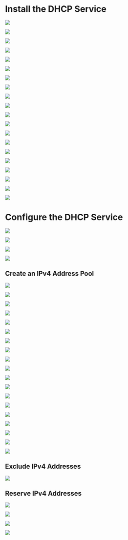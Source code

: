 # Install the DHCP Service 

![](https://github.com/JonmarCorpuz/Documentations/blob/main/Active%20Directory/Assets/DHCP%20pt1.png)

![](https://github.com/JonmarCorpuz/Documentations/blob/main/Active%20Directory/Assets/DHCP%20pt2.png)

![](https://github.com/JonmarCorpuz/Documentations/blob/main/Active%20Directory/Assets/DHCP%20pt3.png)

![](https://github.com/JonmarCorpuz/Documentations/blob/main/Active%20Directory/Assets/DHCP%20pt4.png)

![](https://github.com/JonmarCorpuz/Documentations/blob/main/Active%20Directory/Assets/DHCP%20pt5.png)

![](https://github.com/JonmarCorpuz/Documentations/blob/main/Active%20Directory/Assets/DHCP%20pt6.png)

![](https://github.com/JonmarCorpuz/Documentations/blob/main/Active%20Directory/Assets/DHCP%20pt7.png)

![](https://github.com/JonmarCorpuz/Documentations/blob/main/Active%20Directory/Assets/DHCP%20pt8.png)

![](https://github.com/JonmarCorpuz/Documentations/blob/main/Active%20Directory/Assets/DHCP%20pt9.png)

![](https://github.com/JonmarCorpuz/Documentations/blob/main/Active%20Directory/Assets/DHCP%20pt10.png)

![](https://github.com/JonmarCorpuz/Documentations/blob/main/Active%20Directory/Assets/DHCP%20pt11.png)

![](https://github.com/JonmarCorpuz/Documentations/blob/main/Active%20Directory/Assets/DHCP%20pt12.png)

![](https://github.com/JonmarCorpuz/Documentations/blob/main/Active%20Directory/Assets/DHCP%20pt13.png)

![](https://github.com/JonmarCorpuz/Documentations/blob/main/Active%20Directory/Assets/DHCP%20pt14.png)

![](https://github.com/JonmarCorpuz/Documentations/blob/main/Active%20Directory/Assets/DHCP%20pt15.png)

![](https://github.com/JonmarCorpuz/Documentations/blob/main/Active%20Directory/Assets/DHCP%20pt16.png)

![](https://github.com/JonmarCorpuz/Documentations/blob/main/Active%20Directory/Assets/DHCP%20pt17.png)

![](https://github.com/JonmarCorpuz/Documentations/blob/main/Active%20Directory/Assets/DHCP%20pt18.png)

![](https://github.com/JonmarCorpuz/Documentations/blob/main/Active%20Directory/Assets/DHCP%20pt19.png)

![](https://github.com/JonmarCorpuz/SecondBrain/blob/main/Assets/Whitespace.png)

# Configure the DHCP Service

![](https://github.com/JonmarCorpuz/Documentations/blob/main/Active%20Directory/Assets/DHCP%20pt20.png)

![](https://github.com/JonmarCorpuz/Documentations/blob/main/Active%20Directory/Assets/DHCP%20pt21.png)

![](https://github.com/JonmarCorpuz/Documentations/blob/main/Active%20Directory/Assets/DHCP%20pt22.png)

![](https://github.com/JonmarCorpuz/SecondBrain/blob/main/Assets/Whitespace.png)

## Create an IPv4 Address Pool

![](https://github.com/JonmarCorpuz/Documentations/blob/main/Active%20Directory/Assets/DHCP%20pt23.png)

![](https://github.com/JonmarCorpuz/Documentations/blob/main/Active%20Directory/Assets/DHCP%20pt24.png)

![](https://github.com/JonmarCorpuz/Documentations/blob/main/Active%20Directory/Assets/DHCP%20pt25.png)

![](https://github.com/JonmarCorpuz/Documentations/blob/main/Active%20Directory/Assets/DHCP%20pt26.png)

![](https://github.com/JonmarCorpuz/Documentations/blob/main/Active%20Directory/Assets/DHCP%20pt27.png)

![](https://github.com/JonmarCorpuz/Documentations/blob/main/Active%20Directory/Assets/DHCP%20pt28.png)

![](https://github.com/JonmarCorpuz/Documentations/blob/main/Active%20Directory/Assets/DHCP%20pt29.png)

![](https://github.com/JonmarCorpuz/Documentations/blob/main/Active%20Directory/Assets/DHCP%20pt30.png)

![](https://github.com/JonmarCorpuz/Documentations/blob/main/Active%20Directory/Assets/DHCP%20pt31.png)

![](https://github.com/JonmarCorpuz/Documentations/blob/main/Active%20Directory/Assets/DHCP%20pt32.png)

![](https://github.com/JonmarCorpuz/Documentations/blob/main/Active%20Directory/Assets/DHCP%20pt33.png)

![](https://github.com/JonmarCorpuz/Documentations/blob/main/Active%20Directory/Assets/DHCP%20pt34.png)

![](https://github.com/JonmarCorpuz/Documentations/blob/main/Active%20Directory/Assets/DHCP%20pt35.png)

![](https://github.com/JonmarCorpuz/Documentations/blob/main/Active%20Directory/Assets/DHCP%20pt36.png)

![](https://github.com/JonmarCorpuz/Documentations/blob/main/Active%20Directory/Assets/DHCP%20pt37.png)

![](https://github.com/JonmarCorpuz/Documentations/blob/main/Active%20Directory/Assets/DHCP%20pt38.png)

![](https://github.com/JonmarCorpuz/Documentations/blob/main/Active%20Directory/Assets/DHCP%20pt39.png)

![](https://github.com/JonmarCorpuz/Documentations/blob/main/Active%20Directory/Assets/DHCP%20pt40.png)

![](https://github.com/JonmarCorpuz/SecondBrain/blob/main/Assets/Whitespace.png)

## Exclude IPv4 Addresses

![](https://github.com/JonmarCorpuz/SecondBrain/blob/main/Assets/Whitespace.png)

## Reserve IPv4 Addresses

![](https://github.com/JonmarCorpuz/Documentations/blob/main/Active%20Directory/Assets/DHCP%20pt41.png)

![](https://github.com/JonmarCorpuz/Documentations/blob/main/Active%20Directory/Assets/DHCP%20pt42.png)

![](https://github.com/JonmarCorpuz/Documentations/blob/main/Active%20Directory/Assets/DHCP%20pt43.png)

![](https://github.com/JonmarCorpuz/Documentations/blob/main/Active%20Directory/Assets/DHCP%20pt44.png)

